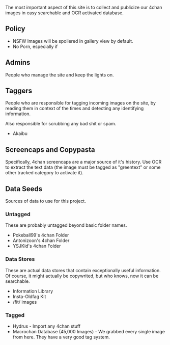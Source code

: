 The most important aspect of this site is to collect and publicize our 4chan images in easy searchable and OCR activated database.

## Policy

* NSFW Images will be spoilered in gallery view by default.
* No Porn, especially if 

## Admins

People who manage the site and keep the lights on.

## Taggers

People who are responsible for tagging incoming images on the site, by reading them in context of the times and detecting any identifying information.

Also responsible for scrubbing any bad shit or spam.

* Akaibu

## Screencaps and Copypasta

Specifically, 4chan screencaps are a major source of it's history. Use OCR to extract the text data (the image must be tagged as "greentext" or some other tracked category to activate it).

## Data Seeds

Sources of data to use for this project.

### Untagged

These are probably untagged beyond basic folder names.

* Pokeball99's 4chan Folder
* Antonizoon's 4chan Folder
* YSJKid's 4chan Folder

### Data Stores

These are actual data stores that contain exceptionally useful information. Of course, it might actually be copywrited, but who knows, now it can be searchable.

* Information Library
* Insta-Oldfag Kit
* /fit/ images

### Tagged

* Hydrus - Import any 4chan stuff 
* Macrochan Database (45,000 Images) - We grabbed every single image from here. They have a very good tag system.